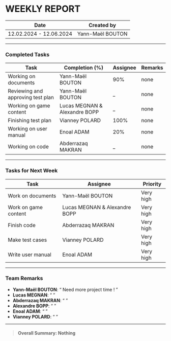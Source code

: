 
# **WEEKLY REPORT**

| Date       | Created by        | 
|------------|-------------------|
| 12.02.2024 - 12.06.2024 | Yann-Maël BOUTON  |

---

### Completed Tasks

| Task                    | Completion (%) | Assignee        | Remarks                   |
|-------------------------|----------------|-----------------|---------------------------|
| Working on documents | Yann-Maël BOUTON | 90% | none |
| Reviewing and approving test plan | Yann-Maël BOUTON | _ | none |
| Working on game content | Lucas MEGNAN & Alexandre BOPP | _ | none |
| Finishing test plan | Vianney POLARD | 100% | none |
| Working on user manual | Enoal ADAM | 20% | none |
| Working on code | Abderrazaq MAKRAN | _ | none |

---

### Tasks for Next Week

| Task                    | Assignee        |  Priority       
|-------------------------|-----------------|----------------|
| Work on documents | Yann-Maël BOUTON | Very high |
| Work on game content | Lucas MEGNAN & Alexandre BOPP | Very high |
| Finish code | Abderrazaq MAKRAN | Very high |
| Make test cases | Vianney POLARD | Very high |
| Write user manual | Enoal ADAM | Very high |

---

### Team Remarks

- **Yann-Maël BOUTON**:  “ Need more project time ! ”
- **Lucas MEGNAN**: “  ”
- **Abderrazaq MAKRAN**: “  ”
- **Alexandre BOPP**: “  ”
- **Enoal ADAM**: “  ”
- **Vianney POLARD**: “  ”

---

> #### **Overall Summary**: Nothing



 